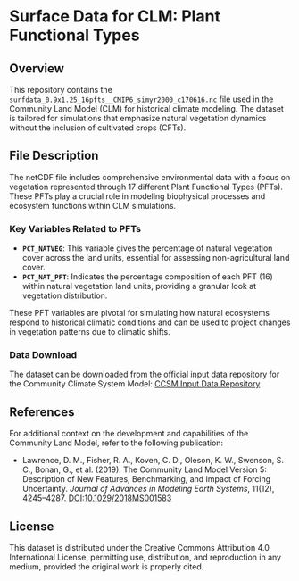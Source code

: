 # Surface Data for CLM: Plant Functional Types

## Overview
This repository contains the `surfdata_0.9x1.25_16pfts__CMIP6_simyr2000_c170616.nc` file used in the Community Land Model (CLM) for historical climate modeling. The dataset is tailored for simulations that emphasize natural vegetation dynamics without the inclusion of cultivated crops (CFTs).

## File Description
The netCDF file includes comprehensive environmental data with a focus on vegetation represented through 17 different Plant Functional Types (PFTs). These PFTs play a crucial role in modeling biophysical processes and ecosystem functions within CLM simulations.

### Key Variables Related to PFTs
- **`PCT_NATVEG`**: This variable gives the percentage of natural vegetation cover across the land units, essential for assessing non-agricultural land cover.
- **`PCT_NAT_PFT`**: Indicates the percentage composition of each PFT (16) within natural vegetation land units, providing a granular look at vegetation distribution.

These PFT variables are pivotal for simulating how natural ecosystems respond to historical climatic conditions and can be used to project changes in vegetation patterns due to climatic shifts.

### Data Download
The dataset can be downloaded from the official input data repository for the Community Climate System Model:
[CCSM Input Data Repository](https://svn-ccsm-inputdata.cgd.ucar.edu/trunk/inputdata/lnd/clm2/surfdata_map/)

## References
For additional context on the development and capabilities of the Community Land Model, refer to the following publication:
- Lawrence, D. M., Fisher, R. A., Koven, C. D., Oleson, K. W., Swenson, S. C., Bonan, G., et al. (2019). The Community Land Model Version 5: Description of New Features, Benchmarking, and Impact of Forcing Uncertainty. *Journal of Advances in Modeling Earth Systems*, 11(12), 4245–4287. [DOI:10.1029/2018MS001583](https://doi.org/10.1029/2018MS001583)

## License
This dataset is distributed under the Creative Commons Attribution 4.0 International License, permitting use, distribution, and reproduction in any medium, provided the original work is properly cited.
